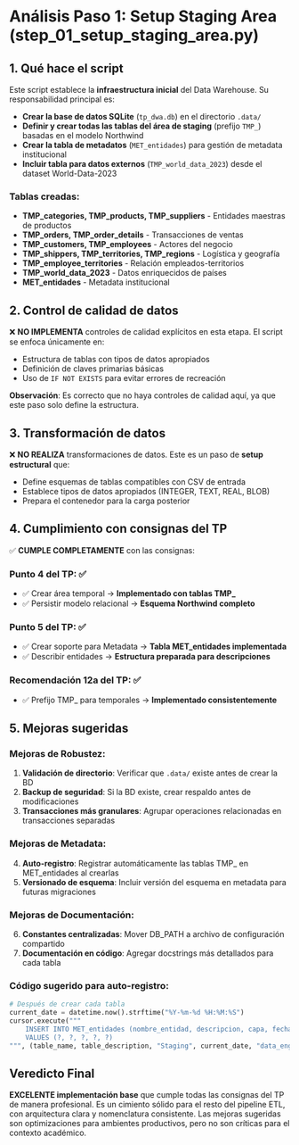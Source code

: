 # Análisis Paso 1: Setup Staging Area (step_01_setup_staging_area.py)

## 1. Qué hace el script

Este script establece la **infraestructura inicial** del Data Warehouse. Su responsabilidad principal es:

- **Crear la base de datos SQLite** (`tp_dwa.db`) en el directorio `.data/`
- **Definir y crear todas las tablas del área de staging** (prefijo `TMP_`) basadas en el modelo Northwind
- **Crear la tabla de metadatos** (`MET_entidades`) para gestión de metadata institucional
- **Incluir tabla para datos externos** (`TMP_world_data_2023`) desde el dataset World-Data-2023

### Tablas creadas:
- **TMP_categories, TMP_products, TMP_suppliers** - Entidades maestras de productos
- **TMP_orders, TMP_order_details** - Transacciones de ventas
- **TMP_customers, TMP_employees** - Actores del negocio
- **TMP_shippers, TMP_territories, TMP_regions** - Logística y geografía
- **TMP_employee_territories** - Relación empleados-territorios
- **TMP_world_data_2023** - Datos enriquecidos de países
- **MET_entidades** - Metadata institucional

## 2. Control de calidad de datos

❌ **NO IMPLEMENTA** controles de calidad explícitos en esta etapa. El script se enfoca únicamente en:
- Estructura de tablas con tipos de datos apropiados
- Definición de claves primarias básicas
- Uso de `IF NOT EXISTS` para evitar errores de recreación

**Observación**: Es correcto que no haya controles de calidad aquí, ya que este paso solo define la estructura.

## 3. Transformación de datos

❌ **NO REALIZA** transformaciones de datos. Este es un paso de **setup estructural** que:
- Define esquemas de tablas compatibles con CSV de entrada
- Establece tipos de datos apropiados (INTEGER, TEXT, REAL, BLOB)
- Prepara el contenedor para la carga posterior

## 4. Cumplimiento con consignas del TP

✅ **CUMPLE COMPLETAMENTE** con las consignas:

### Punto 4 del TP: ✅
- ✅ Crear área temporal → **Implementado con tablas TMP_**
- ✅ Persistir modelo relacional → **Esquema Northwind completo**

### Punto 5 del TP: ✅
- ✅ Crear soporte para Metadata → **Tabla MET_entidades implementada**
- ✅ Describir entidades → **Estructura preparada para descripciones**

### Recomendación 12a del TP: ✅
- ✅ Prefijo TMP_ para temporales → **Implementado consistentemente**

## 5. Mejoras sugeridas

### Mejoras de Robustez:
1. **Validación de directorio**: Verificar que `.data/` existe antes de crear la BD
2. **Backup de seguridad**: Si la BD existe, crear respaldo antes de modificaciones
3. **Transacciones más granulares**: Agrupar operaciones relacionadas en transacciones separadas

### Mejoras de Metadata:
4. **Auto-registro**: Registrar automáticamente las tablas TMP_ en MET_entidades al crearlas
5. **Versionado de esquema**: Incluir versión del esquema en metadata para futuras migraciones

### Mejoras de Documentación:
6. **Constantes centralizadas**: Mover DB_PATH a archivo de configuración compartido
7. **Documentación en código**: Agregar docstrings más detallados para cada tabla

### Código sugerido para auto-registro:
```python
# Después de crear cada tabla
current_date = datetime.now().strftime("%Y-%m-%d %H:%M:%S")
cursor.execute("""
    INSERT INTO MET_entidades (nombre_entidad, descripcion, capa, fecha_creacion, usuario_creacion)
    VALUES (?, ?, ?, ?, ?)
""", (table_name, table_description, "Staging", current_date, "data_engineer"))
```

## Veredicto Final

**EXCELENTE implementación base** que cumple todas las consignas del TP de manera profesional. Es un cimiento sólido para el resto del pipeline ETL, con arquitectura clara y nomenclatura consistente. Las mejoras sugeridas son optimizaciones para ambientes productivos, pero no son críticas para el contexto académico.